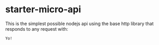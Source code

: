 # starter-micro-api

This is the simplest possible nodejs api  using the base http library that responds to any request with:   
```ddddd
Yo! 
```
